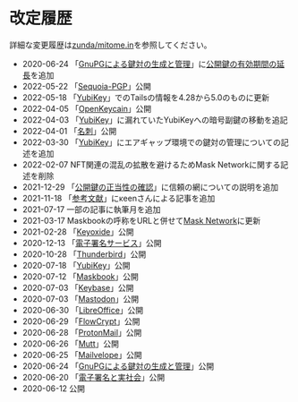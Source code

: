 # 改定履歴
詳細な変更履歴は[zunda/mitome.in](https://github.com/zunda/mitome.in)を参照してください。

- 2020-06-24 「[GnuPGによる鍵対の生成と管理](/email/keyManagement.md)」に[公開鍵の有効期間の延長](/email/keyManagement.html#%E5%85%AC%E9%96%8B%E9%8D%B5%E3%81%AE%E6%9C%89%E5%8A%B9%E6%9C%9F%E9%96%93%E3%81%AE%E5%BB%B6%E9%95%B7)を追加
- 2022-05-22 「[Sequoia-PGP](/misc/sequoia.md)」公開
- 2022-05-18 「[YubiKey](/device/yubiKey.md)」でのTailsの情報を4.28から5.0のものに更新
- 2022-04-05 「[OpenKeycain](/misc/openKeychain.md)」公開
- 2022-04-03 「[YubiKey](/device/yubiKey.md)」に漏れていたYubiKeyへの暗号副鍵の移動を追記
- 2022-04-01 「[名刺](/misc/vCard.md)」公開
- 2022-03-30 「[YubiKey](/device/yubiKey.md)」にエアギャップ環境での鍵対の管理についての記述を追加
- 2022-02-07 NFT関連の混乱の拡散を避けるためMask Networkに関する記述を削除
- 2021-12-29 「[公開鍵の正当性の確認](/OpenPGP/wot.md)」に信頼の網についての説明を追加
- 2021-11-18 「[参考文献](/references/)」にκeenさんによる記事を追加
- 2021-07-17 一部の記事に執筆月を追加
- 2021-03-17 Maskbookの呼称をURLと併せて[Mask Network](/sns/maskbook.md)に更新
- 2021-02-28 「[Keyoxide](/sns/keyoxide.md)」公開
- 2020-12-13 「[電子署名サービス](/services/)」公開
- 2020-10-28 「[Thunderbird](/email/thunderbird.md)」公開
- 2020-07-18 「[YubiKey](/device/yubiKey.md)」公開
- 2020-07-12 「[Maskbook](/sns/maskbook.md)」公開
- 2020-07-03 「[Keybase](/sns/keybase.md)」公開
- 2020-07-03 「[Mastodon](/sns/mastodon.md)」公開
- 2020-06-30 「[LibreOffice](/misc/libreOffice.md)」公開
- 2020-06-29 「[FlowCrypt](/email/flowcrypt.md)」公開
- 2020-06-28 「[ProtonMail](/email/protonmail.md)」公開
- 2020-06-26 「[Mutt](/email/mutt.md)」公開
- 2020-06-25 「[Mailvelope](/email/mailvelope.md)」公開
- 2020-06-24 「[GnuPGによる鍵対の生成と管理](/email/keyManagement.md)」公開
- 2020-06-20 「[電子署名と実社会](/laws/)」公開
- 2020-06-12 公開
